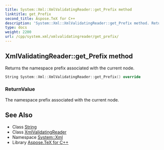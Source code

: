 ```yaml
---
title: System::Xml::XmlValidatingReader::get_Prefix method
linktitle: get_Prefix
second_title: Aspose.TeX for C++
description: 'System::Xml::XmlValidatingReader::get_Prefix method. Returns the namespace prefix associated with the current node in C++.'
type: docs
weight: 2200
url: /cpp/system.xml/xmlvalidatingreader/get_prefix/
---
```

## XmlValidatingReader::get_Prefix method


Returns the namespace prefix associated with the current node.

```cpp
String System::Xml::XmlValidatingReader::get_Prefix() override
```


### ReturnValue

The namespace prefix associated with the current node.

## See Also

* Class [String](../../../system/string/)
* Class [XmlValidatingReader](../)
* Namespace [System::Xml](../../)
* Library [Aspose.TeX for C++](../../../)
